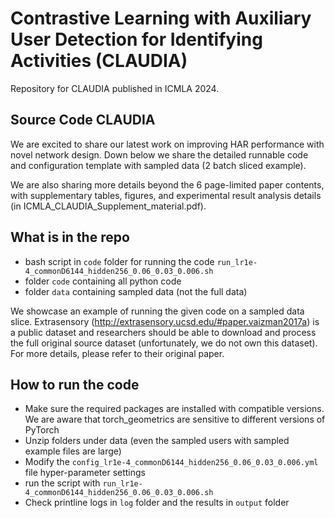 # Contrastive Learning with Auxiliary User Detection for Identifying Activities (CLAUDIA)

Repository for CLAUDIA published in ICMLA 2024. 

## Source Code CLAUDIA

We are excited to share our latest work on improving HAR performance with novel network design. Down below we share the detailed runnable code and configuration template with sampled data (2 batch sliced example).

We are also sharing more details beyond the 6 page-limited paper contents, with supplementary tables, figures, and experimental result analysis details (in ICMLA_CLAUDIA_Supplement_material.pdf). 

## What is in the repo
- bash script in ``code`` folder for running the code ``run_lr1e-4_commonD6144_hidden256_0.06_0.03_0.006.sh``
- folder ``code`` containing all python code
- folder ``data`` containing sampled data (not the full data)

We showcase an example of running the given code on a sampled data slice. Extrasensory (http://extrasensory.ucsd.edu/#paper.vaizman2017a) is a public dataset and researchers should be able to download and process the full original source dataset (unfortunately, we do not own this dataset). For more details, please refer to their original paper.

## How to run the code
- Make sure the required packages are installed with compatible versions. We are aware that torch_geometrics are sensitive to different versions of PyTorch
- Unzip folders under data (even the sampled users with sampled example files are large)
- Modify the ``config_lr1e-4_commonD6144_hidden256_0.06_0.03_0.006.yml`` file hyper-parameter settings
- run the script with ``run_lr1e-4_commonD6144_hidden256_0.06_0.03_0.006.sh``
- Check printline logs in ``log`` folder and the results in ``output`` folder

